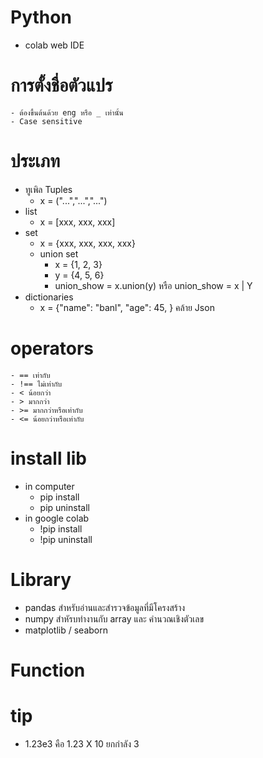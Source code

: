 # Python
  - colab web IDE

# การตั้งชื่อตัวแปร
    - ต้องขึ้นต้นด้วย eng หรือ _ เท่านั้น
    - Case sensitive

# ประเภท 
  - ทูเพิล Tuples 
    - x = ("...","...","...")
  - list
    - x = [xxx, xxx, xxx]
  - set
    - x = {xxx, xxx, xxx, xxx}
    - union set
      - x = {1, 2, 3}
      - y = {4, 5, 6}
      - union_show = x.union(y) หรือ union_show = x | Y
  - dictionaries
    - x = {"name": "banl", "age": 45, } คล้าย Json

# operators
    - == เท่ากับ
    - !== ไม่เท่ากับ
    - < น้อยกว่า
    - > มากกว่า 
    - >= มากกว่าหรือเท่ากับ
    - <= น้อยกว่าหรือเท่ากับ

# install lib
  - in computer
    - pip install
    - pip uninstall
  - in google colab
    - !pip install
    - !pip uninstall
    

# Library
  - pandas สำหรับอ่านและสำรวจข้อมูลที่มีโครงสร้าง
  - numpy สำหัรบทำงานกับ array และ คำนวณเชิงตัวเลข
  - matplotlib / seaborn

# Function

# tip
  - 1.23e3 คือ 1.23 X 10 ยกกำลัง 3
